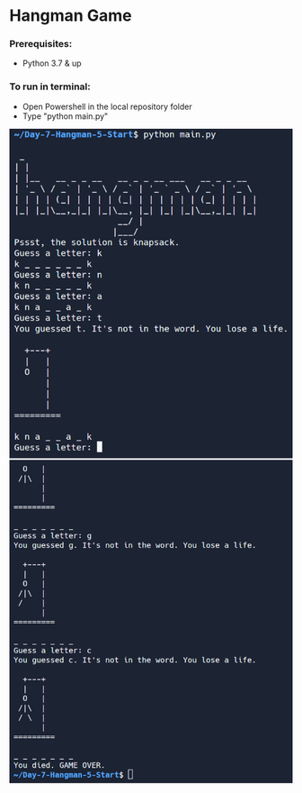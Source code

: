 
# Hangman Game

### Prerequisites:

- Python 3.7 & up
  
### To run in terminal:
- Open Powershell in the local repository folder
- Type "python main.py"

![Screenshot 1](https://github.com/SourasishBasu/hangman/blob/main/assets/Screenshot1.png "Screenshot 1")
![Screenshot 2](https://github.com/SourasishBasu/hangman/blob/main/assets/Screenshot2.png "Screenshot 2")


